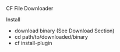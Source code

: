 CF File Downloader

Install 
- download binary (See Download Section)
- cd path/to/downloaded/binary
- cf install-plugin